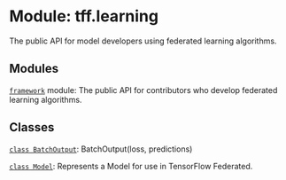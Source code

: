 <div itemscope itemtype="http://developers.google.com/ReferenceObject">
<meta itemprop="name" content="tff.learning" />
<meta itemprop="path" content="Stable" />
</div>

# Module: tff.learning

The public API for model developers using federated learning algorithms.

## Modules

[`framework`](../tff/learning/framework.md) module: The public API for contributors who develop federated learning algorithms.

## Classes

[`class BatchOutput`](../tff/learning/BatchOutput.md): BatchOutput(loss, predictions)

[`class Model`](../tff/learning/Model.md): Represents a Model for use in TensorFlow Federated.

